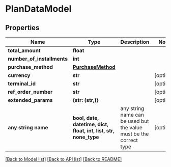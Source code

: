 # PlanDataModel


## Properties
Name | Type | Description | Notes
------------ | ------------- | ------------- | -------------
**total_amount** | **float** |  | 
**number_of_installments** | **int** |  | 
**purchase_method** | [**PurchaseMethod**](PurchaseMethod.md) |  | 
**currency** | **str** |  | [optional] 
**terminal_id** | **str** |  | [optional] 
**ref_order_number** | **str** |  | [optional] 
**extended_params** | **{str: (str,)}** |  | [optional] 
**any string name** | **bool, date, datetime, dict, float, int, list, str, none_type** | any string name can be used but the value must be the correct type | [optional]

[[Back to Model list]](../README.md#documentation-for-models) [[Back to API list]](../README.md#documentation-for-api-endpoints) [[Back to README]](../README.md)


